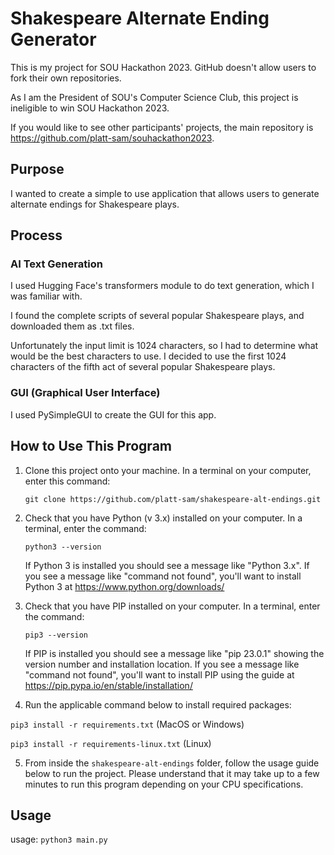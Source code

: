 # Shakespeare Alternate Ending Generator

This is my project for SOU Hackathon 2023. GitHub doesn't allow users to fork their own repositories.

As I am the President of SOU's Computer Science Club, this project is ineligible to win SOU Hackathon 2023.

If you would like to see other participants' projects, the main repository is https://github.com/platt-sam/souhackathon2023.

## Purpose

I wanted to create a simple to use application that allows users to generate alternate endings for Shakespeare plays.

## Process

### AI Text Generation

I used Hugging Face's transformers module to do text generation, which I was familiar with.

I found the complete scripts of several popular Shakespeare plays, and downloaded them as .txt files.

Unfortunately the input limit is 1024 characters, so I had to determine what would be the best characters to use. I decided to use the first 1024 characters of the fifth act of several popular Shakespeare plays.

### GUI (Graphical User Interface)

I used PySimpleGUI to create the GUI for this app.

## How to Use This Program

1. Clone this project onto your machine. In a terminal on your computer, enter this command:

    `git clone https://github.com/platt-sam/shakespeare-alt-endings.git`

2. Check that you have Python (v 3.x) installed on your computer. In a terminal, enter the command:

    `python3 --version`

    If Python 3 is installed you should see a message like "Python 3.x". If you see a message like "command not found", you'll want to install Python 3 at https://www.python.org/downloads/

3. Check that you have PIP installed on your computer. In a terminal, enter the command:

    `pip3 --version`

    If PIP is installed you should see a message like "pip 23.0.1" showing the version number and installation location. If you see a message like "command not found", you'll want to install PIP using the guide at https://pip.pypa.io/en/stable/installation/

4. Run the applicable command below to install required packages:

`pip3 install -r requirements.txt` (MacOS or Windows)

`pip3 install -r requirements-linux.txt` (Linux)

5. From inside the `shakespeare-alt-endings` folder, follow the usage guide below to run the project. Please understand that it may take up to a few minutes to run this program depending on your CPU specifications.

## Usage

usage: `python3 main.py`
